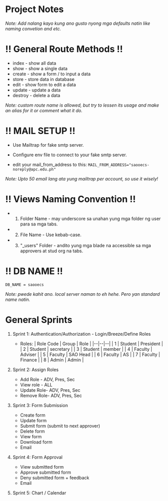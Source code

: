 # Project Notes

*Note: Add nalang kayo kung ano gusto nyong mga defaults natin like naming convetion and etc.*


# !! General Route Methods !!

* index - show all data
* show - show a single data
* create - show a form / to input a data
* store - store data in database
* edit - show form to edit a data
* update - update a data
* destroy - delete a data 

*Note: custom route name is allowed, but try to lessen its usage and make an alias for it or comment what it do.*



# !! MAIL SETUP !!

* Use Mailtrap for fake smtp server.

* Configure env file to connect to your fake smtp server.

* edit your mail_from_address to this:
`MAIL_FROM_ADDRESS="saooecs-noreply@apc.edu.ph"`

*Note: Upto 50 email lang ata yung mailtrap per account, so use it wisely!*

# !! Views Naming Convention !!

* 1. Folder Name - may underscore sa unahan yung mga folder ng user para sa mga tabs.
* 2. File Name - Use kebab-case.
* 3. "_users" Folder - andito yung mga blade na accessible sa mga approvers at stud org na tabs.


# !! DB NAME !! 

`DB_NAME = saooecs`

*Note: pwede kahit ano. local server naman to eh hehe. Pero yan standard name natin.*

# General Sprints

1. Sprint 1: Authentication/Authorization - Login/Breeze/Define Roles
    - Roles:
        | Role Code | Group | Role | 
        |--|--|--|
        | 1 | Student | President |
        | 2 | Student | secretary |
        | 3 | Student | member |
        | 4 | Faculty | Adviser |
        | 5 | Faculty | SAO Head |
        | 6 | Faculty | AS |
        | 7 | Faculty | Finance |
        | 8 | Admin | Admin |

2. Sprint 2: Assign Roles 
    - Add Role - ADV, Pres, Sec
    - View role - ALL
    - Update Role- ADV, Pres, Sec
    - Remove Role- ADV, Pres, Sec

3. Sprint 3: Form Submission
    - Create form
    - Update form
    - Submit form (submit to next approver)
    - Delete form
    - View form
    - Download form
    - Email

4. Sprint 4: Form Approval
    - View submitted form
    - Approve submitted form
    - Deny submitted form + feedback
    - Email

5. Sprint 5: Chart / Calendar
